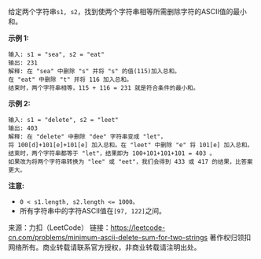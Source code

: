 给定两个字符串```s1, s2```，找到使两个字符串相等所需删除字符的ASCII值的最小和。

**示例 1:**
```
输入: s1 = "sea", s2 = "eat"
输出: 231
解释: 在 "sea" 中删除 "s" 并将 "s" 的值(115)加入总和。
在 "eat" 中删除 "t" 并将 116 加入总和。
结束时，两个字符串相等，115 + 116 = 231 就是符合条件的最小和。
```
**示例 2:**
```
输入: s1 = "delete", s2 = "leet"
输出: 403
解释: 在 "delete" 中删除 "dee" 字符串变成 "let"，
将 100[d]+101[e]+101[e] 加入总和。在 "leet" 中删除 "e" 将 101[e] 加入总和。
结束时，两个字符串都等于 "let"，结果即为 100+101+101+101 = 403 。
如果改为将两个字符串转换为 "lee" 或 "eet"，我们会得到 433 或 417 的结果，比答案更大。
```
**注意:**

* ```0 < s1.length, s2.length <= 1000。```
* 所有字符串中的字符ASCII值在```[97, 122]```之间。

来源：力扣（LeetCode）
链接：https://leetcode-cn.com/problems/minimum-ascii-delete-sum-for-two-strings
著作权归领扣网络所有。商业转载请联系官方授权，非商业转载请注明出处。
